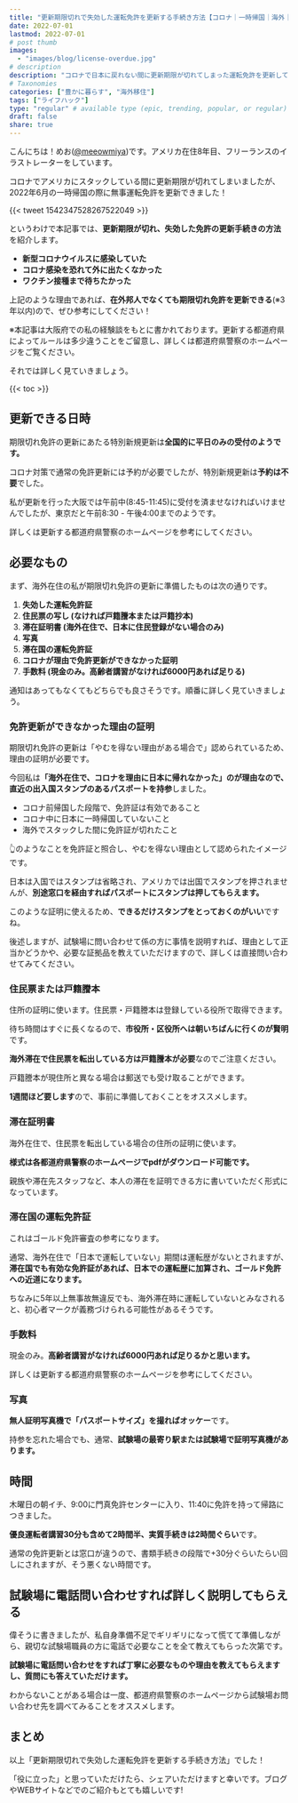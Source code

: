 ```yaml
---
title: "更新期限切れで失効した運転免許を更新する手続き方法【コロナ｜一時帰国｜海外｜普通免許｜特別新規更新】"
date: 2022-07-01
lastmod: 2022-07-01
# post thumb
images:
  - "images/blog/license-overdue.jpg"
# description
description: "コロナで日本に戻れない間に更新期限が切れてしまった運転免許を更新してきました。"
# Taxonomies
categories: ["豊かに暮らす", "海外移住"]
tags: ["ライフハック"]
type: "regular" # available type (epic, trending, popular, or regular)
draft: false
share: true
---
```

こんにちは！めお(<u><a href="https://twitter.com/meeowmiya" target="_blank">@meeowmiya</a></u>)です。アメリカ在住8年目、フリーランスのイラストレーターをしています。

コロナでアメリカにスタックしている間に更新期限が切れてしまいましたが、2022年6月の一時帰国の際に無事運転免許を更新できました！

{{< tweet 1542347528267522049 >}}


というわけで本記事では、<span class="keiko-red">**更新期限が切れ、失効した免許の更新手続きの方法**</span>を紹介します。

* **新型コロナウイルスに感染していた**
* **コロナ感染を恐れて外に出たくなかった**
* **ワクチン接種まで待ちたかった**

上記のような理由であれば、<span class="keiko-red">**在外邦人でなくても期限切れ免許を更新できる**</span>(※3年以内)ので、ぜひ参考にしてください！

※本記事は大阪府での私の経験談をもとに書かれております。更新する都道府県によってルールは多少違うことをご留意し、詳しくは都道府県警察のホームページをご覧ください。

それでは詳しく見ていきましょう。

{{< toc >}}

## 更新できる日時

期限切れ免許の更新にあたる特別新規更新は<span class="keiko-red">**全国的に平日のみの受付のようです。**</span>

コロナ対策で通常の免許更新には予約が必要でしたが、特別新規更新は<span class="keiko-red">**予約は不要**</span>でした。

私が更新を行った大阪では午前中(8:45-11:45)に受付を済ませなければいけませんでしたが、東京だと午前8:30 - 午後4:00までのようです。

詳しくは更新する都道府県警察のホームページを参考にしてください。

## 必要なもの

まず、海外在住の私が期限切れ免許の更新に準備したものは次の通りです。

1. **失効した運転免許証**
2. **住民票の写し (なければ戸籍謄本または戸籍抄本)**
3. **滞在証明書 (海外在住で、日本に住民登録がない場合のみ)**
4. **写真**
5. **滞在国の運転免許証**
6. **コロナが理由で免許更新ができなかった証明**
7. **手数料 (現金のみ。高齢者講習がなければ6000円あれば足りる)**

通知はあってもなくてもどちらでも良さそうです。順番に詳しく見ていきましょう。

### 免許更新ができなかった理由の証明

期限切れ免許の更新は「やむを得ない理由がある場合で」認められているため、理由の証明が必要です。

今回私は<span class="keiko-red">**「海外在住で、コロナを理由に日本に帰れなかった」のが理由なので、直近の出入国スタンプのあるパスポートを持参**</span>しました。

* コロナ前帰国した段階で、免許証は有効であること
* コロナ中に日本に一時帰国していないこと
* 海外でスタックした間に免許証が切れたこと

👆のようなことを免許証と照合し、やむを得ない理由として認められたイメージです。

日本は入国ではスタンプは省略され、アメリカでは出国でスタンプを押されませんが、<span class="keiko-red">**別途窓口を経由すればパスポートにスタンプは押してもらえます。**</span>

このような証明に使えるため、<span class="keiko-red">**できるだけスタンプをとっておくのがいい**</span>ですね。

後述しますが、試験場に問い合わせて係の方に事情を説明すれば、理由として正当かどうかや、必要な証拠品を教えていただけますので、詳しくは直接問い合わせてみてください。

<!-- ちなみにコロナでなくても「海外滞在中に免許が切れた」というのはやむを得ない理由になり得るようです。詳しくはこちらのブログでご覧ください。 -->

### 住民票または戸籍謄本

住所の証明に使います。住民票・戸籍謄本は登録している役所で取得できます。

待ち時間はすぐに長くなるので、<span class="keiko-red">**市役所・区役所へは朝いちばんに行くのが賢明**</span>です。

<span class="keiko-red">**海外滞在で住民票を転出している方は戸籍謄本が必要**</span>なのでご注意ください。

戸籍謄本が現住所と異なる場合は郵送でも受け取ることができます。

<span class="keiko-red">**1週間ほど要します**</span>ので、事前に準備しておくことをオススメします。

### 滞在証明書

海外在住で、住民票を転出している場合の住所の証明に使います。

<span class="keiko-red">**様式は各都道府県警察のホームページでpdfがダウンロード可能です。**</span>

親族や滞在先スタッフなど、本人の滞在を証明できる方に書いていただく形式になっています。

### 滞在国の運転免許証

これはゴールド免許審査の参考になります。

通常、海外在住で「日本で運転していない」期間は運転歴がないとされますが、<span class="keiko-red">**滞在国でも有効な免許証があれば、日本での運転歴に加算され、ゴールド免許への近道になります。**</span>

ちなみに5年以上無事故無違反でも、海外滞在時に運転していないとみなされると、初心者マークが義務づけられる可能性があるそうです。

### 手数料

現金のみ。<span class="keiko-red">**高齢者講習がなければ6000円あれば足りるかと思います。**</span>

詳しくは更新する都道府県警察のホームページを参考にしてください。

### 写真

<span class="keiko-red">**無人証明写真機で「パスポートサイズ」を撮ればオッケー**</span>です。

持参を忘れた場合でも、通常、<span class="keiko-red">**試験場の最寄り駅または試験場で証明写真機があります。**</span>

## 時間

木曜日の朝イチ、9:00に門真免許センターに入り、11:40に免許を持って帰路につきました。

<span class="keiko-red">**優良運転者講習30分も含めて2時間半、実質手続きは2時間ぐらい**</span>です。

通常の免許更新とは窓口が違うので、書類手続きの段階で+30分ぐらいたらい回しにされますが、そう悪くない時間です。

## 試験場に電話問い合わせすれば詳しく説明してもらえる

偉そうに書きましたが、私自身準備不足でギリギリになって慌てて準備しながら、親切な試験場職員の方に電話で必要なことを全て教えてもらった次第です。

<span class="keiko-red">**試験場に電話問い合わせをすれば丁寧に必要なものや理由を教えてもらえますし、質問にも答えていただけます。**</span>

わからないことがある場合は一度、都道府県警察のホームページから試験場お問い合わせ先を調べてみることをオススメします。

## まとめ

以上「更新期限切れで失効した運転免許を更新する手続き方法」でした！


「役に立った」と思っていただけたら、シェアいただけますと幸いです。ブログやWEBサイトなどでのご紹介もとても嬉しいです!

